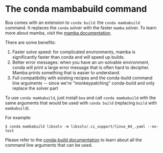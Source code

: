 The conda mambabuild command
============================

Boa comes with an extension to `conda build`: the `conda mambabuild` command. It replaces the `conda` solver with the faster `mamba` solver. To learn more about mamba, visit the [mamba documentation](http://mamba.readthedocs.io).

There are some benefits:

1. Faster solve speed: for complicated environments, mamba is significantly faster than conda and will speed up builds.
2. Better error messages: when you have an un-solvable environment, conda will print a large error message that is often hard to decipher. Mamba prints something that is easier to understand.
3. Full compatibility with existing recipes and the conda-build command line arguments -- since we're "monkeypatching" conda-build and only replace the solver part

To use `conda mambabuild`, just install `boa` and call `conda mambabuild` with the same arguments that would be used with `conda build` (replacing `build` with `mambabuild`).

For example:

```
$ conda mambabuild libsolv -m libsolv/.ci_support/linux_64_.yaml --no-test
```

Please refer to the [conda-build documentation](https://docs.conda.io/projects/conda-build/en/latest/) to learn about all the command line arguments that can be used.